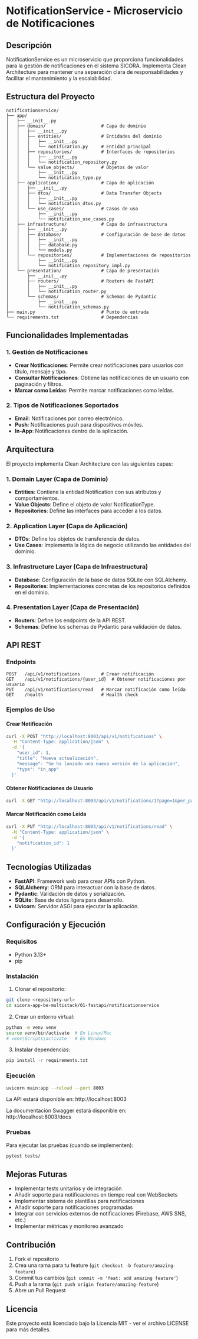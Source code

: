 # NotificationService - Microservicio de Notificaciones

## Descripción

NotificationService es un microservicio que proporciona funcionalidades para la gestión de notificaciones en el sistema SICORA. Implementa Clean Architecture para mantener una separación clara de responsabilidades y facilitar el mantenimiento y la escalabilidad.

## Estructura del Proyecto

```
notificationservice/
├── app/
│   ├── __init__.py
│   ├── domain/                     # Capa de dominio
│   │   ├── __init__.py
│   │   ├── entities/               # Entidades del dominio
│   │   │   ├── __init__.py
│   │   │   └── notification.py     # Entidad principal
│   │   ├── repositories/           # Interfaces de repositorios
│   │   │   ├── __init__.py
│   │   │   └── notification_repository.py
│   │   └── value_objects/          # Objetos de valor
│   │       ├── __init__.py
│   │       └── notification_type.py
│   ├── application/                # Capa de aplicación
│   │   ├── __init__.py
│   │   ├── dtos/                   # Data Transfer Objects
│   │   │   ├── __init__.py
│   │   │   └── notification_dtos.py
│   │   └── use_cases/              # Casos de uso
│   │       ├── __init__.py
│   │       └── notification_use_cases.py
│   ├── infrastructure/             # Capa de infraestructura
│   │   ├── __init__.py
│   │   ├── database/               # Configuración de base de datos
│   │   │   ├── __init__.py
│   │   │   ├── database.py
│   │   │   └── models.py
│   │   └── repositories/           # Implementaciones de repositorios
│   │       ├── __init__.py
│   │       └── notification_repository_impl.py
│   └── presentation/               # Capa de presentación
│       ├── __init__.py
│       ├── routers/                # Routers de FastAPI
│       │   ├── __init__.py
│       │   └── notification_router.py
│       └── schemas/                # Schemas de Pydantic
│           ├── __init__.py
│           └── notification_schemas.py
├── main.py                         # Punto de entrada
└── requirements.txt                # Dependencias
```

## Funcionalidades Implementadas

### 1. Gestión de Notificaciones

- **Crear Notificaciones**: Permite crear notificaciones para usuarios con título, mensaje y tipo.
- **Consultar Notificaciones**: Obtiene las notificaciones de un usuario con paginación y filtros.
- **Marcar como Leídas**: Permite marcar notificaciones como leídas.

### 2. Tipos de Notificaciones Soportados

- **Email**: Notificaciones por correo electrónico.
- **Push**: Notificaciones push para dispositivos móviles.
- **In-App**: Notificaciones dentro de la aplicación.

## Arquitectura

El proyecto implementa Clean Architecture con las siguientes capas:

### 1. Domain Layer (Capa de Dominio)

- **Entities**: Contiene la entidad Notification con sus atributos y comportamientos.
- **Value Objects**: Define el objeto de valor NotificationType.
- **Repositories**: Define las interfaces para acceder a los datos.

### 2. Application Layer (Capa de Aplicación)

- **DTOs**: Define los objetos de transferencia de datos.
- **Use Cases**: Implementa la lógica de negocio utilizando las entidades del dominio.

### 3. Infrastructure Layer (Capa de Infraestructura)

- **Database**: Configuración de la base de datos SQLite con SQLAlchemy.
- **Repositories**: Implementaciones concretas de los repositorios definidos en el dominio.

### 4. Presentation Layer (Capa de Presentación)

- **Routers**: Define los endpoints de la API REST.
- **Schemas**: Define los schemas de Pydantic para validación de datos.

## API REST

### Endpoints

```
POST   /api/v1/notifications        # Crear notificación
GET    /api/v1/notifications/{user_id}  # Obtener notificaciones por usuario
PUT    /api/v1/notifications/read   # Marcar notificación como leída
GET    /health                      # Health check
```

### Ejemplos de Uso

#### Crear Notificación

```bash
curl -X POST "http://localhost:8003/api/v1/notifications" \
  -H "Content-Type: application/json" \
  -d '{
    "user_id": 1,
    "title": "Nueva actualización",
    "message": "Se ha lanzado una nueva versión de la aplicación",
    "type": "in_app"
  }'
```

#### Obtener Notificaciones de Usuario

```bash
curl -X GET "http://localhost:8003/api/v1/notifications/1?page=1&per_page=10"
```

#### Marcar Notificación como Leída

```bash
curl -X PUT "http://localhost:8003/api/v1/notifications/read" \
  -H "Content-Type: application/json" \
  -d '{
    "notification_id": 1
  }'
```

## Tecnologías Utilizadas

- **FastAPI**: Framework web para crear APIs con Python.
- **SQLAlchemy**: ORM para interactuar con la base de datos.
- **Pydantic**: Validación de datos y serialización.
- **SQLite**: Base de datos ligera para desarrollo.
- **Uvicorn**: Servidor ASGI para ejecutar la aplicación.

## Configuración y Ejecución

### Requisitos

- Python 3.13+
- pip

### Instalación

1. Clonar el repositorio:

```bash
git clone <repository-url>
cd sicora-app-be-multistack/01-fastapi/notificationservice
```

2. Crear un entorno virtual:

```bash
python -m venv venv
source venv/bin/activate  # En Linux/Mac
# venv\Scripts\activate   # En Windows
```

3. Instalar dependencias:

```bash
pip install -r requirements.txt
```

### Ejecución

```bash
uvicorn main:app --reload --port 8003
```

La API estará disponible en: http://localhost:8003

La documentación Swagger estará disponible en: http://localhost:8003/docs

### Pruebas

Para ejecutar las pruebas (cuando se implementen):

```bash
pytest tests/
```

## Mejoras Futuras

- Implementar tests unitarios y de integración
- Añadir soporte para notificaciones en tiempo real con WebSockets
- Implementar sistema de plantillas para notificaciones
- Añadir soporte para notificaciones programadas
- Integrar con servicios externos de notificaciones (Firebase, AWS SNS, etc.)
- Implementar métricas y monitoreo avanzado

## Contribución

1. Fork el repositorio
2. Crea una rama para tu feature (`git checkout -b feature/amazing-feature`)
3. Commit tus cambios (`git commit -m 'feat: add amazing feature'`)
4. Push a la rama (`git push origin feature/amazing-feature`)
5. Abre un Pull Request

## Licencia

Este proyecto está licenciado bajo la Licencia MIT - ver el archivo LICENSE para más detalles.
